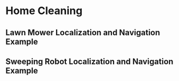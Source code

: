 # Home Cleaning

## Lawn Mower Localization and Navigation Example 

<!-- <iframe width="100%" height="315" src="" frameborder="0" allowfullscreen></iframe>   -->

## Sweeping Robot Localization and Navigation Example  